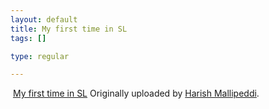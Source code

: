 ```yaml
--- 
layout: default
title: My first time in SL
tags: []

type: regular

---
```

<a href="http://www.flickr.com/photos/harish_mallipeddi/101273348/" title="photo sharing"><img src="http://static.flickr.com/39/101273348_c4cfa364b3_m.jpg" alt="" /></a>
<a href="http://www.flickr.com/photos/harish_mallipeddi/101273348/">My first time in SL</a> 
Originally uploaded by <a href="http://www.flickr.com/people/harish_mallipeddi/">Harish Mallipeddi</a>.<br /><p></p>
